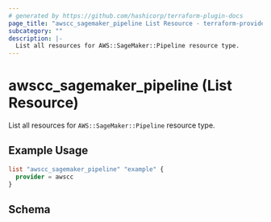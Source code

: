 ```yaml
---
# generated by https://github.com/hashicorp/terraform-plugin-docs
page_title: "awscc_sagemaker_pipeline List Resource - terraform-provider-awscc"
subcategory: ""
description: |-
  List all resources for AWS::SageMaker::Pipeline resource type.
---
```


# awscc_sagemaker_pipeline (List Resource)

List all resources for `AWS::SageMaker::Pipeline` resource type.

## Example Usage

```terraform
list "awscc_sagemaker_pipeline" "example" {
  provider = awscc
}
```

<!-- schema generated by tfplugindocs -->
## Schema
